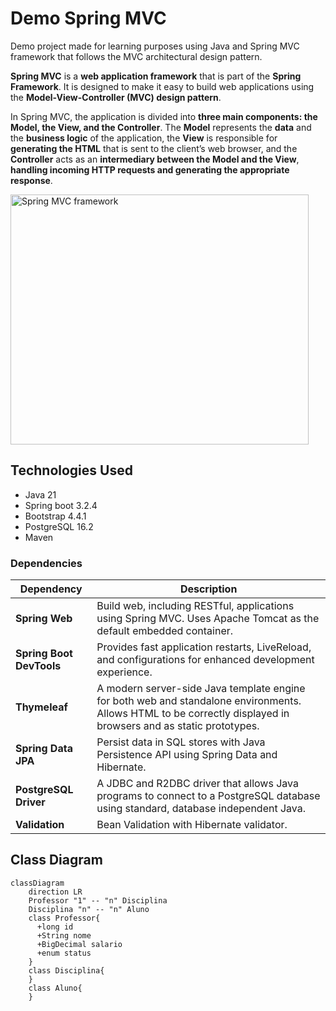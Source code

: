 # Demo Spring MVC
Demo project made for learning purposes using Java and Spring MVC framework that follows the MVC architectural design pattern.

**Spring MVC** is a **web application framework** that is part of the **Spring Framework**. It is designed to make it easy to build web applications using the **Model-View-Controller (MVC) design pattern**.

In Spring MVC, the application is divided into **three main components: the Model, the View, and the Controller**. The **Model** represents the **data** and the **business logic** of the application, the **View** is responsible for **generating the HTML** that is sent to the client’s web browser, and the **Controller** acts as an **intermediary between the Model and the View**, **handling incoming HTTP requests and generating the appropriate response**.

<img width="477" height="400" alt="Spring MVC framework" src="https://miro.medium.com/v2/resize:fit:940/1*y8Z4MgBS_s8d4o26arDJ4w.png">

## Technologies Used
* Java 21
* Spring boot 3.2.4
* Bootstrap 4.4.1
* PostgreSQL 16.2
* Maven

### Dependencies

Dependency | Description
--- | ---
**Spring Web** | Build web, including RESTful, applications using Spring MVC. Uses Apache Tomcat as the default embedded container.
**Spring Boot DevTools** | Provides fast application restarts, LiveReload, and configurations for enhanced development experience.
**Thymeleaf** | A modern server-side Java template engine for both web and standalone environments. Allows HTML to be correctly displayed in browsers and as static prototypes.
**Spring Data JPA** | Persist data in SQL stores with Java Persistence API using Spring Data and Hibernate.
**PostgreSQL Driver** | A JDBC and R2DBC driver that allows Java programs to connect to a PostgreSQL database using standard, database independent Java.
**Validation** | Bean Validation with Hibernate validator.

## Class Diagram
```mermaid
classDiagram
    direction LR
    Professor "1" -- "n" Disciplina
    Disciplina "n" -- "n" Aluno
    class Professor{
      +long id
      +String nome
      +BigDecimal salario
      +enum status
    }
    class Disciplina{
    }
    class Aluno{
    }
```
